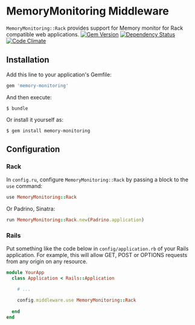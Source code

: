 # MemoryMonitoring Middleware

`MemoryMonitoring::Rack` provides support for Memory monitor for Rack compatible web applications.
[![Gem Version](https://badge.fury.io/rb/memory-monitoring.png)](http://badge.fury.io/rb/memory-monitoring)  [![Dependency Status](https://gemnasium.com/mimosa/memory-monitoring.png?travis)](https://gemnasium.com/mimosa/memory-monitoring) [![Code Climate](https://codeclimate.com/github/mimosa/memory-monitoring.png)](https://codeclimate.com/github/mimosa/memory-monitoring)

## Installation

Add this line to your application's Gemfile:

```ruby
gem 'memory-monitoring'
```

And then execute:

    $ bundle

Or install it yourself as:

    $ gem install memory-monitoring

## Configuration

### Rack

In `config.ru`, configure `MemoryMonitoring::Rack` by passing a block to the `use` command:

```ruby
use MemoryMonitoring::Rack
```

Or Padrino, Sinatra:
```ruby
run MemoryMonitoring::Rack.new(Padrino.application)
```
### Rails
Put something like the code below in `config/application.rb` of your Rails application. For example, this will allow GET, POST or OPTIONS requests from any origin on any resource.

```ruby
module YourApp
  class Application < Rails::Application

    # ...

    config.middleware.use MemoryMonitoring::Rack
      
  end
end
```
